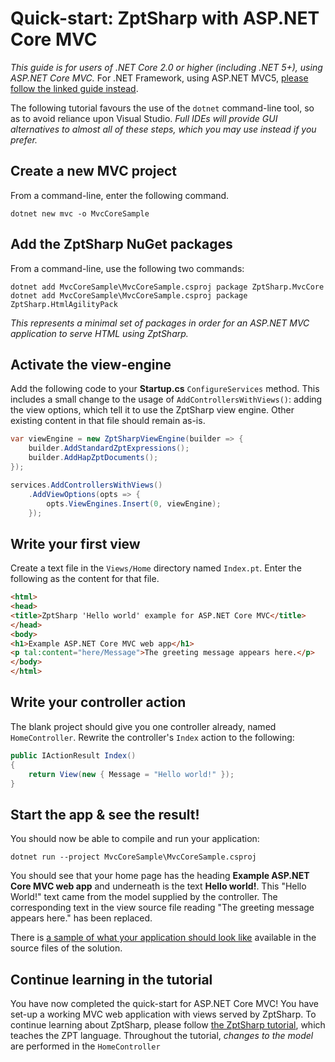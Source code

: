 # Quick-start: ZptSharp with AS<span>P.N</span>ET Core MVC

_This guide is for users of .NET Core 2.0 or higher (including .NET 5+), using AS<span>P.N</span>ET Core MVC._
For .NET Framework, using AS<span>P.N</span>ET MVC5, [please follow the linked guide instead].

The following tutorial favours the use of the `dotnet` command-line tool, so as to avoid reliance upon Visual Studio.
_Full IDEs will provide GUI alternatives to almost all of these steps, which you may use instead if you prefer._

[please follow the linked guide instead]: ./Mvc5.md

## Create a new MVC project

From a command-line, enter the following command.

```text
dotnet new mvc -o MvcCoreSample
```

## Add the ZptSharp NuGet packages

From a command-line, use the following two commands:

```text
dotnet add MvcCoreSample\MvcCoreSample.csproj package ZptSharp.MvcCore
dotnet add MvcCoreSample\MvcCoreSample.csproj package ZptSharp.HtmlAgilityPack
```

_This represents a minimal set of packages in order for an AS<span>P.N</span>ET MVC application to serve HTML using ZptSharp._

## Activate the view-engine

Add the following code to your **Startup.cs** `ConfigureServices` method.
This includes a small change to the usage of `AddControllersWithViews()`: adding the view options, which tell it to use the ZptSharp view engine.
Other existing content in that file should remain as-is.

```csharp
var viewEngine = new ZptSharpViewEngine(builder => {
    builder.AddStandardZptExpressions();
    builder.AddHapZptDocuments();
});

services.AddControllersWithViews()
    .AddViewOptions(opts => {
        opts.ViewEngines.Insert(0, viewEngine);
    });
```

## Write your first view

Create a text file in the `Views/Home` directory named `Index.pt`.
Enter the following as the content for that file.

```html
<html>
<head>
<title>ZptSharp 'Hello world' example for ASP.NET Core MVC</title>
</head>
<body>
<h1>Example ASP.NET Core MVC web app</h1>
<p tal:content="here/Message">The greeting message appears here.</p>
</body>
</html>
```

## Write your controller action

The blank project should give you one controller already, named `HomeController`.
Rewrite the controller's `Index` action to the following:

```csharp
public IActionResult Index()
{
    return View(new { Message = "Hello world!" });
}
```

## Start the app & see the result!

You should now be able to compile and run your application:

```text
dotnet run --project MvcCoreSample\MvcCoreSample.csproj
```

You should see that your home page has the heading **Example AS<span>P.N</span>ET Core MVC web app** and underneath is the text **Hello world!**.
This "Hello World!" text came from the model supplied by the controller.
The corresponding text in the view source file reading "The greeting message appears here." has been replaced.

There is [a sample of what your application should look like] available in the source files of the solution.

[a sample of what your application should look like]: https://github.com/csf-dev/ZPT-Sharp/tree/master/Examples/ZptSharp.Examples.MvcCore

## Continue learning in the tutorial

You have now completed the quick-start for AS<span>P.N</span>ET Core MVC!
You have set-up a working MVC web application with views served by ZptSharp.
To continue learning about ZptSharp, please follow [the ZptSharp tutorial], which teaches the ZPT language.
Throughout the tutorial, _changes to the model_ are performed in the `HomeController`

[the ZptSharp tutorial]: ../ZptTutorial/index.md
